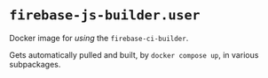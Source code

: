 # `firebase-js-builder.user`

Docker image for *using* the `firebase-ci-builder`.

Gets automatically pulled and built, by `docker compose up`, in various subpackages.





